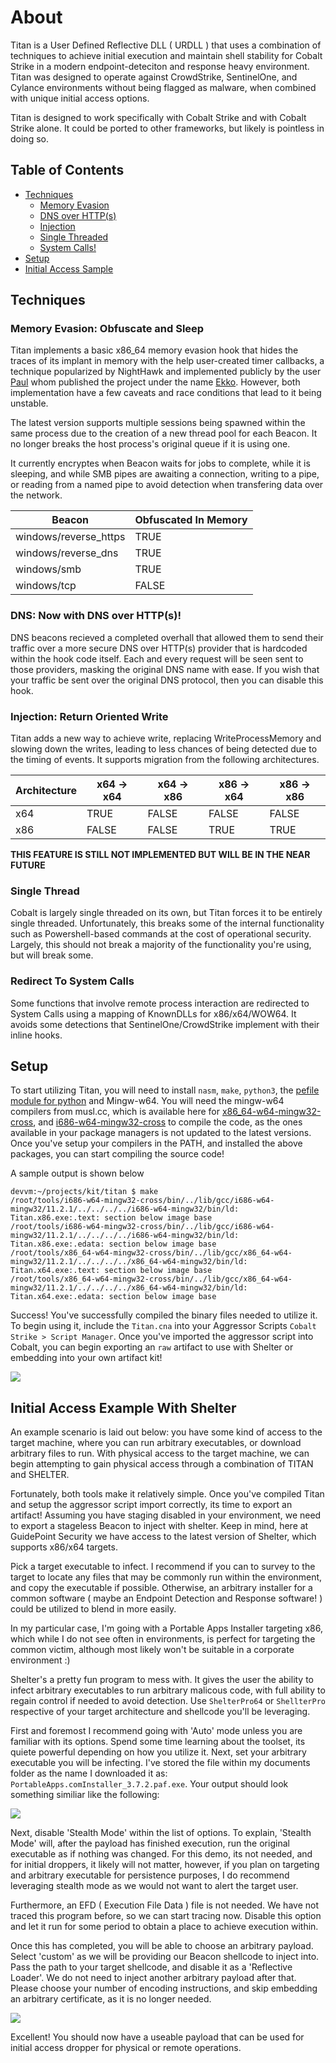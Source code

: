 # About 

Titan is a User Defined Reflective DLL ( URDLL ) that uses a combination of techniques to achieve initial execution and maintain shell stability for Cobalt Strike in a modern endpoint-deteciton and response heavy environment. Titan was designed to operate against CrowdStrike, SentinelOne, and Cylance environments without being flagged as malware, when combined with unique initial access options. 

Titan is designed to work specifically with Cobalt Strike and with Cobalt Strike alone. It could be ported to other frameworks, but likely is pointless in doing so.

## Table of Contents

 - [Techniques](#Techniques)
     - [Memory Evasion](#Memory-Evasion-Obfuscate-and-Sleep)
     - [DNS over HTTP(s)](#DNS-Now-with-DNS-over-HTTPs)
     - [Injection](#Injection-Return-Oriented-Write)
     - [Single Threaded](#Single-Thread)
     - [System Calls!](#Redirect-To-System-Calls)
 - [Setup](#Setup)
 - [Initial Access Sample](#Initial-Access-Example-With-Shelter)

## Techniques

### Memory Evasion: Obfuscate and Sleep

Titan implements a basic x86_64 memory evasion hook that hides the traces of its implant in memory with the help user-created timer callbacks, a technique popularized by NightHawk and implemented publicly by the user [Paul](https://twitter.com/c5pider) whom published the project under the name [Ekko](https://github.com/Cracked5pider/Ekko). However, both implementation have a few caveats and race conditions that lead to it being unstable.

The latest version supports multiple sessions being spawned within the same process due to the creation of a new thread pool for each Beacon. It no longer breaks the host process's original queue if it is using one.

It currently encryptes when Beacon waits for jobs to complete, while it is sleeping, and while SMB pipes are awaiting a connection, writing to a pipe, or reading from a named pipe to avoid detection when transfering data over the network.

| Beacon                | Obfuscated In Memory |
|-----------------------|----------------------|
| windows/reverse_https | TRUE                 |
| windows/reverse_dns   | TRUE                 |
| windows/smb           | TRUE                 |
| windows/tcp           | FALSE                |

### DNS: Now with DNS over HTTP(s)!

DNS beacons recieved a completed overhall that allowed them to send their traffic over a more secure DNS over HTTP(s) provider that is hardcoded within the hook code itself. Each and every request will be seen sent to those providers, masking the original DNS name with ease. If you wish that your traffic be sent over the original DNS protocol, then you can disable this hook.

### Injection: Return Oriented Write
 
Titan adds a new way to achieve write, replacing WriteProcessMemory and slowing down the writes, leading to less chances of being detected due to the timing of events. It supports migration from the following architectures.

| Architecture | x64 -> x64 | x64 -> x86 | x86 -> x64 | x86 -> x86 |
|--------------|------------|------------|------------|------------|
| x64          | TRUE       | FALSE      | FALSE      | FALSE      |
| x86          | FALSE      | FALSE      | TRUE       | TRUE       |

**THIS FEATURE IS STILL NOT IMPLEMENTED BUT WILL BE IN THE NEAR FUTURE**

### Single Thread

Cobalt is largely single threaded on its own, but Titan forces it to be entirely single threaded. Unfortunately, this breaks some of the internal functionality such as Powershell-based commands 
at the cost of operational security. Largely, this should not break a majority of the functionality you're using, but will break some.

### Redirect To System Calls

Some functions that involve remote process interaction are redirected to System Calls using a mapping of KnownDLLs for x86/x64/WOW64. It avoids some detections that SentinelOne/CrowdStrike implement with their inline hooks.

## Setup

To start utilizing Titan, you will need to install `nasm`, `make`, `python3`, the [pefile module for python](https://github.com/erocarrera/pefile) and Mingw-w64. You will need the mingw-w64 compilers from musl.cc, which is available here for [x86_64-w64-mingw32-cross](https://musl.cc/x86_64-w64-mingw32-cross.tgz), and [i686-w64-mingw32-cross](https://musl.cc/i686-w64-mingw32-cross.tgz) to compile the code, as the ones available in your package managers is not updated to the latest versions. Once you've setup your compilers in the PATH, and installed the above packages, you can start compiling the source code!

A sample output is shown below

 ```shell=/bin/bash
devvm:~/projects/kit/titan $ make
/root/tools/i686-w64-mingw32-cross/bin/../lib/gcc/i686-w64-mingw32/11.2.1/../../../../i686-w64-mingw32/bin/ld: Titan.x86.exe:.text: section below image base
/root/tools/i686-w64-mingw32-cross/bin/../lib/gcc/i686-w64-mingw32/11.2.1/../../../../i686-w64-mingw32/bin/ld: Titan.x86.exe:.edata: section below image base
/root/tools/x86_64-w64-mingw32-cross/bin/../lib/gcc/x86_64-w64-mingw32/11.2.1/../../../../x86_64-w64-mingw32/bin/ld: Titan.x64.exe:.text: section below image base
/root/tools/x86_64-w64-mingw32-cross/bin/../lib/gcc/x86_64-w64-mingw32/11.2.1/../../../../x86_64-w64-mingw32/bin/ld: Titan.x64.exe:.edata: section below image base
```

Success! You've successfully compiled the binary files needed to utilize it. To begin using it, include the `Titan.cna` into your Aggressor Scripts `Cobalt Strike > Script Manager`. Once you've imported the aggressor script into Cobalt, you can begin exporting an `raw` artifact to use with Shelter or embedding into your own artifact kit!

![](https://i.imgur.com/sI5Quif.png)

## Initial Access Example With Shelter

An example scenario is laid out below: you have some kind of access to the target machine, where you can run arbitrary executables, or download arbitrary files to run. With physical access to the target machine, we can begin attempting to gain physical access through a combination of TITAN and SHELTER.

Fortunately, both tools make it relatively simple. Once you've compiled Titan and setup the aggressor script import correctly, its time to export an artifact! Assuming you have staging disabled in your environment, we need to export a stageless Beacon to inject with shelter. Keep in mind, here at GuidePoint Security we have access to the latest version of Shelter, which supports x86/x64 targets.

Pick a target executable to infect. I recommend if you can to survey to the target to locate any files that may be commonly run within the environment, and copy the executable if possible. Otherwise, an arbitrary installer for a common software ( maybe an Endpoint Detection and Response software! ) could be utilized to blend in more easily.

In my particular case, I'm going with a Portable Apps Installer targeting x86, which while I do not see often in environments, is perfect for targeting the common victim, although most likely won't be suitable in a corporate environment :)

Shelter's a pretty fun program to mess with. It gives the user the ability to infect arbitrary executables to run arbitrary malicous code, with full ability to regain control if needed to 
avoid detection. Use `ShelterPro64` or `ShellterPro` respective of your target architecture and shellcode you'll be leveraging.

First and foremost I recommend going with 'Auto' mode unless you are familiar with its options. Spend some time learning about the toolset, its quiete powerful depending on how you utilize it. Next, set your arbitrary executable you will be infecting. I've stored the file within my documents folder as the name I downloaded it as: `PortableApps.comInstaller_3.7.2.paf.exe`. Your output should look something similiar like the following:

![](https://i.imgur.com/LOJyrdX.png)

Next, disable 'Stealth Mode' within the list of options. To explain, 'Stealth Mode' will, after the payload has finished execution, run the original executable as if nothing was changed. For this demo, its not needed, and for initial droppers, it likely will not matter, however, if you plan on targeting and arbitrary executable for persistence purposes, I do recommend leveraging stealth mode as we would not want to alert the target user. 

Furthermore, an EFD ( Execution File Data ) file is not needed. We have not traced this program before, so we can start tracing now. Disable this option and let it run for some period to obtain a place to achieve execution within. 

Once this has completed, you will be able to choose an arbitrary payload. Select 'custom' as we will be providing our Beacon shellcode to inject into. Pass the path to your target shellcode, and disable it as a 'Reflective Loader'. We do not need to inject another arbitrary payload after that. Please choose your number of encoding instructions, and skip embedding an arbitrary certificate, as it is no longer needed.

![](https://i.imgur.com/HrsgCpp.png)

Excellent! You should now have a useable payload that can be used for initial access dropper for physical or remote operations.
